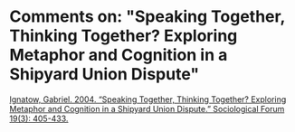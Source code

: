 # Comments on: "Speaking Together, Thinking Together? Exploring Metaphor and Cognition in a Shipyard Union Dispute"
[Ignatow, Gabriel. 2004. “Speaking Together, Thinking Together? Exploring Metaphor and Cognition in a Shipyard Union Dispute.”  Sociological Forum 19(3): 405-433.](http://link.springer.com/article/10.1023/B:SOFO.0000042555.15713.4d)
